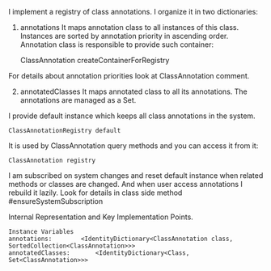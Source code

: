I implement a registry of class annotations.
I organize it in two dictionaries:

1)  annotations
It maps annotation class to all instances of this class. Instances are sorted by annotation priority in ascending order. 
Annotation class is responsible to provide such container: 

	ClassAnnotation createContainerForRegistry

For details about annotation priorities look at ClassAnnotation comment.

2) annotatedClasses
It maps annotated class to all its annotations. The annotations are managed as a Set.

I provide default instance which keeps all class annotations in the system.

	ClassAnnotationRegistry default
	
 It is used by ClassAnnotation query methods and you can access it from it:
	
	ClassAnnotation registry

I am subscribed on system changes and reset default instance when related methods or classes are changed.
And when user access annotations I rebuild it lazily. 
Look for details in class side method #ensureSystemSubscription  

Internal Representation and Key Implementation Points.

    Instance Variables
	annotations:		<IdentityDictionary<ClassAnnotation class, SortedCollection<ClassAnnotation>>>
	annotatedClasses:		<IdentityDictionary<Class, Set<ClassAnnotation>>>